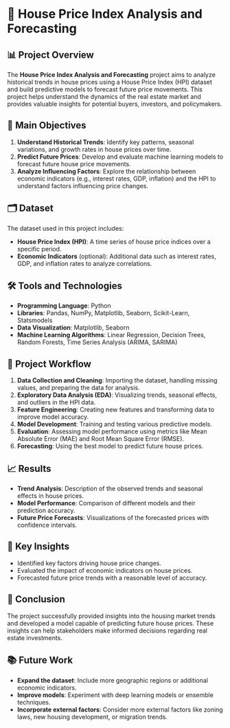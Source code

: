 # 🏡 House Price Index Analysis and Forecasting

## 📊 Project Overview
The **House Price Index Analysis and Forecasting** project aims to analyze historical trends in house prices using a House Price Index (HPI) dataset and build predictive models to forecast future price movements. This project helps understand the dynamics of the real estate market and provides valuable insights for potential buyers, investors, and policymakers.

## 🎯 Main Objectives
1. **Understand Historical Trends**: Identify key patterns, seasonal variations, and growth rates in house prices over time.
2. **Predict Future Prices**: Develop and evaluate machine learning models to forecast future house price movements.
3. **Analyze Influencing Factors**: Explore the relationship between economic indicators (e.g., interest rates, GDP, inflation) and the HPI to understand factors influencing price changes.

## 🗂️ Dataset
The dataset used in this project includes:
- **House Price Index (HPI)**: A time series of house price indices over a specific period.
- **Economic Indicators** (optional): Additional data such as interest rates, GDP, and inflation rates to analyze correlations.

## 🛠️ Tools and Technologies
- **Programming Language**: Python
- **Libraries**: Pandas, NumPy, Matplotlib, Seaborn, Scikit-Learn, Statsmodels
- **Data Visualization**: Matplotlib, Seaborn
- **Machine Learning Algorithms**: Linear Regression, Decision Trees, Random Forests, Time Series Analysis (ARIMA, SARIMA)

## 🚀 Project Workflow
1. **Data Collection and Cleaning**: Importing the dataset, handling missing values, and preparing the data for analysis.
2. **Exploratory Data Analysis (EDA)**: Visualizing trends, seasonal effects, and outliers in the HPI data.
3. **Feature Engineering**: Creating new features and transforming data to improve model accuracy.
4. **Model Development**: Training and testing various predictive models.
5. **Evaluation**: Assessing model performance using metrics like Mean Absolute Error (MAE) and Root Mean Square Error (RMSE).
6. **Forecasting**: Using the best model to predict future house prices.

## 📈 Results
- **Trend Analysis**: Description of the observed trends and seasonal effects in house prices.
- **Model Performance**: Comparison of different models and their prediction accuracy.
- **Future Price Forecasts**: Visualizations of the forecasted prices with confidence intervals.

## 📌 Key Insights
- Identified key factors driving house price changes.
- Evaluated the impact of economic indicators on house prices.
- Forecasted future price trends with a reasonable level of accuracy.

## 📝 Conclusion
The project successfully provided insights into the housing market trends and developed a model capable of predicting future house prices. These insights can help stakeholders make informed decisions regarding real estate investments.

## 📚 Future Work
- **Expand the dataset**: Include more geographic regions or additional economic indicators.
- **Improve models**: Experiment with deep learning models or ensemble techniques.
- **Incorporate external factors**: Consider more external factors like zoning laws, new housing development, or migration trends.

